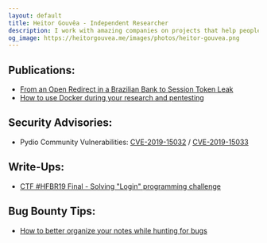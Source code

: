 ```yaml
---
layout: default
title: Heitor Gouvêa - Independent Researcher
description: I work with amazing companies on projects that help people, organizations, and companies take control of their own information.
og_image: https://heitorgouvea.me/images/photos/heitor-gouvea.png
---
```


## Publications:

- [From an Open Redirect in a Brazilian Bank to Session Token Leak](/2020/01/03/From-Open-Redirect-to-Session-Token-Leak)
- [How to use Docker during your research and pentesting](0)

## Security Advisories:

- Pydio Community Vulnerabilities: [CVE-2019-15032](/2019/09/17/CVE-2019-15032) / [CVE-2019-15033](2019/09/17/CVE-2019-15033)

## Write-Ups:

- [CTF #HFBR19 Final - Solving "Login" programming challenge](/2019/03/12/hfbr19-login-prog-write-up)

## Bug Bounty Tips:

- [How to better organize your notes while hunting for bugs](/stories/2019/06/11/organize-your-notes-bug-bounty)
